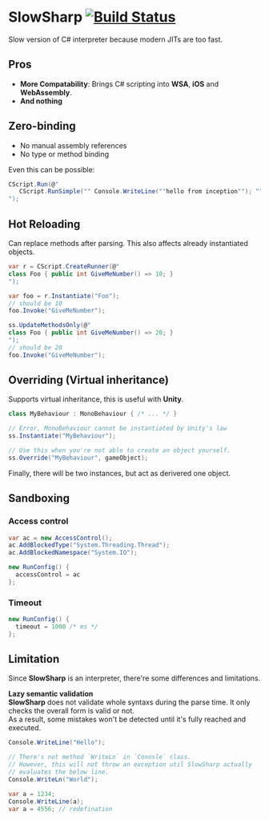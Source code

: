 SlowSharp [![Build Status](https://travis-ci.com/pjc0247/SlowSharp.svg?branch=master)](https://travis-ci.com/pjc0247/SlowSharp)
====

Slow version of C# interpreter because modern JITs are too fast.

Pros
----
* __More Compatability__: Brings C# scripting into __WSA__, __iOS__ and __WebAssembly__.
* __And nothing__


Zero-binding
----
* No manual assembly references
* No type or method binding

Even this can be possible:
```cs
CScript.Run(@"
   CScript.RunSimple("" Console.WriteLine(""hello from inception""); "");
");
```

Hot Reloading
----
Can replace methods after parsing. This also affects already instantiated objects. 
```cs
var r = CScript.CreateRunner(@"
class Foo { public int GiveMeNumber() => 10; }
");

var foo = r.Instantiate("Foo");
// should be 10
foo.Invoke("GiveMeNumber");
```
```cs
ss.UpdateMethodsOnly(@"
class Foo { public int GiveMeNumber() => 20; }
");
// should be 20
foo.Invoke("GiveMeNumber");
```

Overriding (Virtual inheritance)
----
Supports virtual inheritance, this is useful with __Unity__.
```cs
class MyBehaviour : MonoBehaviour { /* ... */ }
```
```cs
// Error, MonoBehaviour cannot be instantiated by Unity's law
ss.Instantiate("MyBehaviour");

// Use this when you're not able to create an object yourself.
ss.Override("MyBehaviour", gameObject);
```

Finally, there will be two instances, but act as derivered one object.

Sandboxing
----
### Access control
```cs
var ac = new AccessControl();
ac.AddBlockedType("System.Threading.Thread");
ac.AddBlockedNamespace("System.IO");

new RunConfig() {
  accessControl = ac
};
```

### Timeout
```cs
new RunConfig() {
  timeout = 1000 /* ms */
};
```


Limitation
----
Since __SlowSharp__ is an interpreter, there're some differences and limitations.

__Lazy semantic validation__<br>
__SlowSharp__ does not validate whole syntaxs during the parse time. It only checks the overall form is valid or not.<br>
As a result, some mistakes won't be detected until it's fully reached and executed.
```cs
Console.WriteLine("Hello");

// There's not method `WriteLn` in `Conosle` class.
// However, this will not throw an exception util SlowSharp actually 
// evaluates the below line.
Console.WriteLn("World");
```
```cs
var a = 1234;
Console.WriteLine(a);
var a = 4556; // redefination
```
